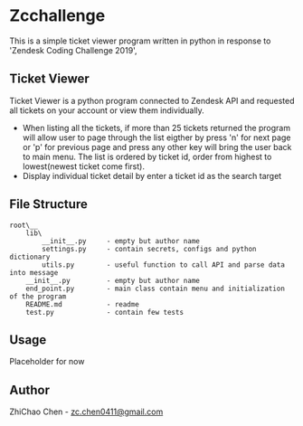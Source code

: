 # Zcchallenge
This is a simple ticket viewer program written in python in response to 'Zendesk Coding Challenge 2019',


## Ticket Viewer
Ticket Viewer is a python program connected to Zendesk API and requested all tickets on your account or view them individually.
- When listing all the tickets, if more than 25 tickets returned the program will allow user to page through the list eigther by press 'n' for next page or 'p' for previous page and press any other key will bring the user back to main menu. The list is ordered by ticket id, order from highest to lowest(newest ticket come first).
- Display individual ticket detail by enter a ticket id as the search target

## File Structure
    root\__
        lib\
            __init__.py     - empty but author name
            settings.py     - contain secrets, configs and python dictionary
            utils.py        - useful function to call API and parse data into message
        __init__.py         - empty but author name
        end_point.py        - main class contain menu and initialization of the program
        README.md           - readme
        test.py             - contain few tests

## Usage
Placeholder for now

## Author
ZhiChao Chen - zc.chen0411@gmail.com
